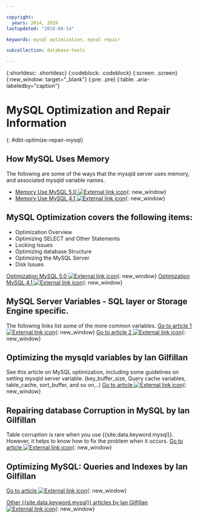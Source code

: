 ```yaml
---

copyright:
  years: 2014, 2019
lastupdated: "2018-08-14"

keywords: mysql optimization, mysql repair

subcollection: database-tools

---
```


{:shortdesc: .shortdesc}
{:codeblock: .codeblock}
{:screen: .screen}
{:new_window: target="_blank"}
{:pre: .pre}
{:table: .aria-labeledby="caption"}


# MySQL Optimization and Repair Information
{: #dbt-optimize-repair-mysql}

## How MySQL Uses Memory
The following are some of the ways that the mysqld server uses memory, and associated mysqld variable names.
* [Memory Use MySQL 5.0 ![External link icon](../../icons/launch-glyph.svg "External link icon")](http://dev.mysql.com/doc/refman/5.0/en/memory-use.html){: new_window}
* [Memory Use MySQL 4.1 ![External link icon](../../icons/launch-glyph.svg "External link icon")](http://dev.mysql.com/doc/refman/4.1/en/memory-use.html){: new_window}

## MySQL Optimization covers the following items:
- Optimization Overview
- Optimizing SELECT and Other Statements
- Locking Issues
- Optimizing database Structure
- Optimizing the MySQL Server
- Disk Issues

[Optimization MySQL 5.0 ![External link icon](../../icons/launch-glyph.svg "External link icon")](http://dev.mysql.com/doc/refman/5.0/en/optimization.html){: new_window}
[Optimization MySQL 4.1 ![External link icon](../../icons/launch-glyph.svg "External link icon")](http://dev.mysql.com/doc/refman/4.1/en/optimization.html){: new_window}

## MySQL Server Variables - SQL layer or Storage Engine specific.
The following links list some of the more common variables.
[Go to article 1 ![External link icon](../../icons/launch-glyph.svg "External link icon")](http://www.mysqlperformanceblog.com/2006/06/08/mysql-server-variables-sql-layer-or-storage-engine-specific/){: new_window}
[Go to article 2 ![External link icon](../../icons/launch-glyph.svg "External link icon")](https://dev.mysql.com/doc/refman/5.7/en/server-system-variable-reference.html){: new_window}

## Optimizing the mysqld variables by Ian Gilfillan
See this article on MySQL optimization, including some guidelines on setting mysqld server variable.
(key_buffer_size, Query cache variables, table_cache, sort_buffer, and so on,..)
[Go to article ![External link icon](../../icons/launch-glyph.svg "External link icon")](http://www.databasejournal.com/features/mysql/article.php/3367871){: new_window}

## Repairing database Corruption in MySQL by Ian Gilfillan
Table corruption is rare when you use {{site.data.keyword.mysql}}. However, it helps to know how to fix the problem when it occurs.
[Go to article ![External link icon](../../icons/launch-glyph.svg "External link icon")](http://www.databasejournal.com/features/mysql/article.php/3300511){: new_window}

## Optimizing MySQL: Queries and Indexes by Ian Gilfillan
<!--The database is too slow. Queries are queuing up, backlogs growing, users being refused connection. Management is ready to spend millions on "upgrading" to some other system, when the problem is really that MySQL is simply not being used properly. Badly defined or non-existent indexes are one of the primary reasons for poor performance, and fixing these can often lead to phenomenal improvements.-->
[Go to article ![External link icon](../../icons/launch-glyph.svg "External link icon")](http://www.databasejournal.com/features/mysql/article.php/1382791){: new_window}

[Other {{site.data.keyword.mysql}} articles by Ian Gilfillan ![External link icon](../../icons/launch-glyph.svg "External link icon")](http://www.databasejournal.com/article.php/1474351){: new_window}
